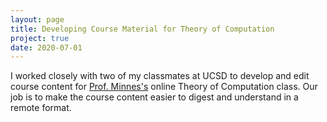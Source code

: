 ```yaml
---
layout: page
title: Developing Course Material for Theory of Computation
project: true
date: 2020-07-01
---
```

I worked closely with two of my classmates at UCSD to develop and edit course content for [Prof. Minnes's](https://cseweb.ucsd.edu/~minnes/) online Theory of Computation class. Our job is to make the course content easier to digest and understand in a remote format.
